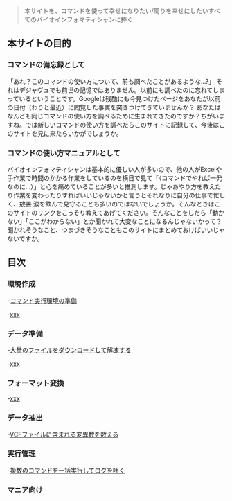 > 本サイトを、コマンドを使って幸せになりたい/周りを幸せにしたいすべてのバイオインフォマティシャンに捧ぐ

## 本サイトの目的
### コマンドの備忘録として
「あれ？このコマンドの使い方について、前も調べたことがあるような...?」
それはデジャヴュでも前世の記憶ではありません。以前にも調べたのに忘れてしまっているということです。Googleは残酷にも今見つけたページをあなたが以前の日付（わりと最近）に閲覧した事実を突きつけてきていませんか？
あなたはなんども同じコマンドの使い方を調べるために生まれてきたのですか？ちがいますね。では新しいコマンドの使い方を調べたらこのサイトに記録して、今後はこのサイトを見に来たらいかがでしょうか。

### コマンドの使い方マニュアルとして
バイオインフォマティシャンは基本的に優しい人が多いので、他の人がExcelや手作業で時間のかかる作業をしているのを横目で見て「（コマンドでやれば一発なのに...）」と心を痛めていることが多いと推測します。じゃあやり方を教えたり作業を変わったりすればいいじゃないかと言うとそれなりに自分の仕事で忙しく、~~放置~~ 涙を飲んで見守ることも多いのではないでしょうか。そんなときはこのサイトのリンクをこっそり教えてあげてください。そんなことをしたら「動かない」「ここがわからない」とか聞かれて大変なことになるんじゃないかって？聞かれそうなこと、つまづきそうなこともこのサイトにまとめておけばいいじゃないですか。

## 目次
### 環境作成
-[コマンド実行環境の準備]()

-[xxx]()

### データ準備
-[大量のファイルをダウンロードして解凍する]()

-[xxx]()

### フォーマット変換
-[xxx]()

### データ抽出
-[VCFファイルに含まれる変異数を数える]()

### 実行管理
-[複数のコマンドを一括実行してログを吐く]()

### マニア向け
